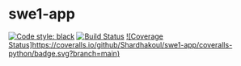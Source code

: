 # swe1-app
[![Code style: black](https://img.shields.io/badge/code%20style-black-000000.svg)](https://github.com/psf/black)
[![Build Status](https://app.travis-ci.com/ShardhaKoul/swe1-app.svg?branch=main)](https://app.travis-ci.com/ShardhaKoul/swe1-app)
[![Coverage Status]https://coveralls.io/github/Shardhakoul/swe1-app/coveralls-python/badge.svg?branch=main)](https://coveralls.io/github/Shardhakoul/swe1-app/coveralls-python?branch=main)
